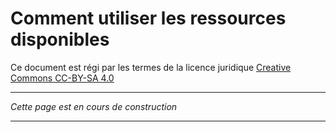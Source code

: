 # Comment utiliser les ressources disponibles

Ce document est régi par les termes de la licence juridique [Creative Commons CC-BY-SA 4.0](https://creativecommons.org/licenses/by-sa/4.0/deed.fr) 

---


*Cette page est en cours de construction*

---

<style>
  .md-content__button {
    display: none;
  }
</style>
